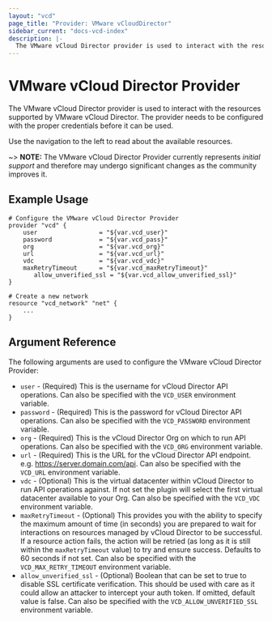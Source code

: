 ```yaml
---
layout: "vcd"
page_title: "Provider: VMware vCloudDirector"
sidebar_current: "docs-vcd-index"
description: |-
  The VMware vCloud Director provider is used to interact with the resources supported by VMware vCloud Director. The provider needs to be configured with the proper credentials before it can be used.
---
```


# VMware vCloud Director Provider

The VMware vCloud Director provider is used to interact with the resources supported by VMware vCloud Director. The provider needs to be configured with the proper credentials before it can be used.

Use the navigation to the left to read about the available resources.

~> **NOTE:** The VMware vCloud Director Provider currently represents _initial support_ and therefore may undergo significant changes as the community improves it.

## Example Usage

```
# Configure the VMware vCloud Director Provider
provider "vcd" {
	user                 = "${var.vcd_user}"
	password             = "${var.vcd_pass}"
	org                  = "${var.vcd_org}"
	url                  = "${var.vcd_url}"
	vdc                  = "${var.vcd_vdc}"
	maxRetryTimeout      = "${var.vcd_maxRetryTimeout}"	
       allow_unverified_ssl = "${var.vcd_allow_unverified_ssl}"
}

# Create a new network
resource "vcd_network" "net" {
    ...
}
```

## Argument Reference

The following arguments are used to configure the VMware vCloud Director Provider:

* `user` - (Required) This is the username for vCloud Director API operations. Can also
  be specified with the `VCD_USER` environment variable.
* `password` - (Required) This is the password for vCloud Director API operations. Can
  also be specified with the `VCD_PASSWORD` environment variable.
* `org` - (Required) This is the vCloud Director Org on which to run API
  operations. Can also be specified with the `VCD_ORG` environment
  variable.
* `url` - (Required) This is the URL for the vCloud Director API endpoint. e.g.
  https://server.domain.com/api. Can also be specified with the `VCD_URL` environment variable.
* `vdc` - (Optional) This is the virtual datacenter within vCloud Director to run
  API operations against. If not set the plugin will select the first virtual
  datacenter available to your Org. Can also be specified with the `VCD_VDC` environment
  variable.
* `maxRetryTimeout` - (Optional) This provides you with the ability to specify the maximum
  amount of time (in seconds) you are prepared to wait for interactions on resources managed
  by vCloud Director to be successful. If a resource action fails, the action will be retried
  (as long as it is still within the `maxRetryTimeout` value) to try and ensure success. 
  Defaults to 60 seconds if not set.
  Can also be specified with the `VCD_MAX_RETRY_TIMEOUT` environment variable.
* `allow_unverified_ssl` - (Optional) Boolean that can be set to true to 
  disable SSL certificate verification. This should be used with care as it
  could allow an attacker to intercept your auth token. If omitted, default
  value is false. Can also be specified with the 
  `VCD_ALLOW_UNVERIFIED_SSL` environment variable.
